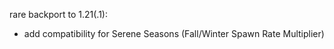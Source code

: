 rare backport to 1.21(.1):

 - add compatibility for Serene Seasons (Fall/Winter Spawn Rate Multiplier)